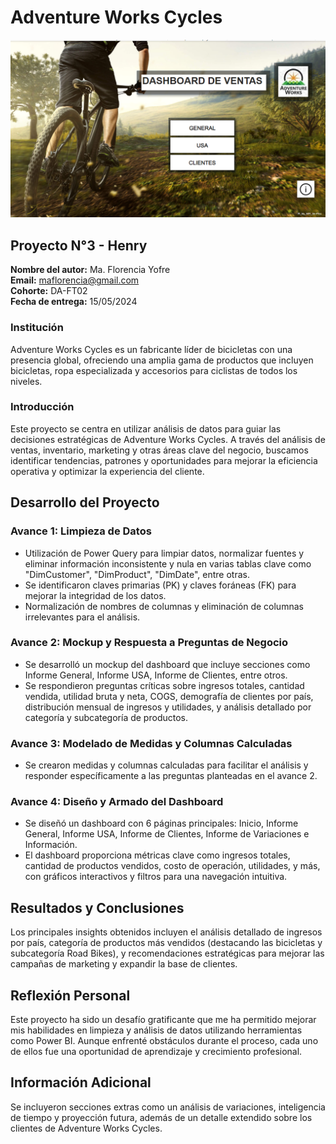 # Adventure Works Cycles
![Portada](https://github.com/Floryofre/Power_BI_Henry/blob/main/Captura%20de%20pantalla%20(947).png?raw=true)

## Proyecto N°3 - Henry

**Nombre del autor:** Ma. Florencia Yofre  
**Email:** maflorencia@gmail.com  
**Cohorte:** DA-FT02  
**Fecha de entrega:** 15/05/2024  

### Institución
Adventure Works Cycles es un fabricante líder de bicicletas con una presencia global, ofreciendo una amplia gama de productos que incluyen bicicletas, ropa especializada y accesorios para ciclistas de todos los niveles.

### Introducción
Este proyecto se centra en utilizar análisis de datos para guiar las decisiones estratégicas de Adventure Works Cycles. A través del análisis de ventas, inventario, marketing y otras áreas clave del negocio, buscamos identificar tendencias, patrones y oportunidades para mejorar la eficiencia operativa y optimizar la experiencia del cliente.

## Desarrollo del Proyecto

### Avance 1: Limpieza de Datos
- Utilización de Power Query para limpiar datos, normalizar fuentes y eliminar información inconsistente y nula en varias tablas clave como "DimCustomer", "DimProduct", "DimDate", entre otras.
- Se identificaron claves primarias (PK) y claves foráneas (FK) para mejorar la integridad de los datos.
- Normalización de nombres de columnas y eliminación de columnas irrelevantes para el análisis.

### Avance 2: Mockup y Respuesta a Preguntas de Negocio
- Se desarrolló un mockup del dashboard que incluye secciones como Informe General, Informe USA, Informe de Clientes, entre otros.
- Se respondieron preguntas críticas sobre ingresos totales, cantidad vendida, utilidad bruta y neta, COGS, demografía de clientes por país, distribución mensual de ingresos y utilidades, y análisis detallado por categoría y subcategoría de productos.

### Avance 3: Modelado de Medidas y Columnas Calculadas
- Se crearon medidas y columnas calculadas para facilitar el análisis y responder específicamente a las preguntas planteadas en el avance 2.

### Avance 4: Diseño y Armado del Dashboard
- Se diseñó un dashboard con 6 páginas principales: Inicio, Informe General, Informe USA, Informe de Clientes, Informe de Variaciones e Información.
- El dashboard proporciona métricas clave como ingresos totales, cantidad de productos vendidos, costo de operación, utilidades, y más, con gráficos interactivos y filtros para una navegación intuitiva.

## Resultados y Conclusiones
Los principales insights obtenidos incluyen el análisis detallado de ingresos por país, categoría de productos más vendidos (destacando las bicicletas y subcategoría Road Bikes), y recomendaciones estratégicas para mejorar las campañas de marketing y expandir la base de clientes.

## Reflexión Personal
Este proyecto ha sido un desafío gratificante que me ha permitido mejorar mis habilidades en limpieza y análisis de datos utilizando herramientas como Power BI. Aunque enfrenté obstáculos durante el proceso, cada uno de ellos fue una oportunidad de aprendizaje y crecimiento profesional.

## Información Adicional
Se incluyeron secciones extras como un análisis de variaciones, inteligencia de tiempo y proyección futura, además de un detalle extendido sobre los clientes de Adventure Works Cycles.

